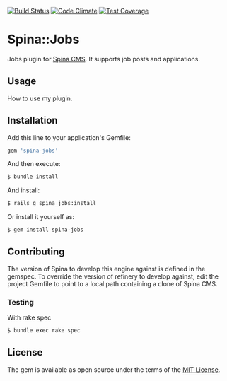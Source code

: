 [![Build Status](https://travis-ci.org/SpinaCMS/spina-jobs.svg?branch=master)](https://travis-ci.org/initforthe/spina-jobs) [![Code Climate](https://codeclimate.com/github/initforthe/spina-jobs/badges/gpa.svg)](https://codeclimate.com/github/initforthe/spina-jobs) [![Test Coverage](https://codeclimate.com/github/initforthe/spina-jobs/badges/coverage.svg)](https://codeclimate.com/github/initforthe/spina-jobs/coverage)

# Spina::Jobs
Jobs plugin for [Spina CMS](https://www.spinacms.com/). It supports job posts and applications.

## Usage
How to use my plugin.

## Installation
Add this line to your application's Gemfile:

```ruby
gem 'spina-jobs'
```

And then execute:
```bash
$ bundle install
```

And install:
```bash
$ rails g spina_jobs:install
```

Or install it yourself as:
```bash
$ gem install spina-jobs
```

## Contributing
The version of Spina to develop this engine against is defined in the gemspec. To override the version of refinery to develop against, edit the project Gemfile to point to a local path containing a clone of Spina CMS.

### Testing

With rake spec
```bash
$ bundle exec rake spec
```

## License
The gem is available as open source under the terms of the [MIT License](http://opensource.org/licenses/MIT).
